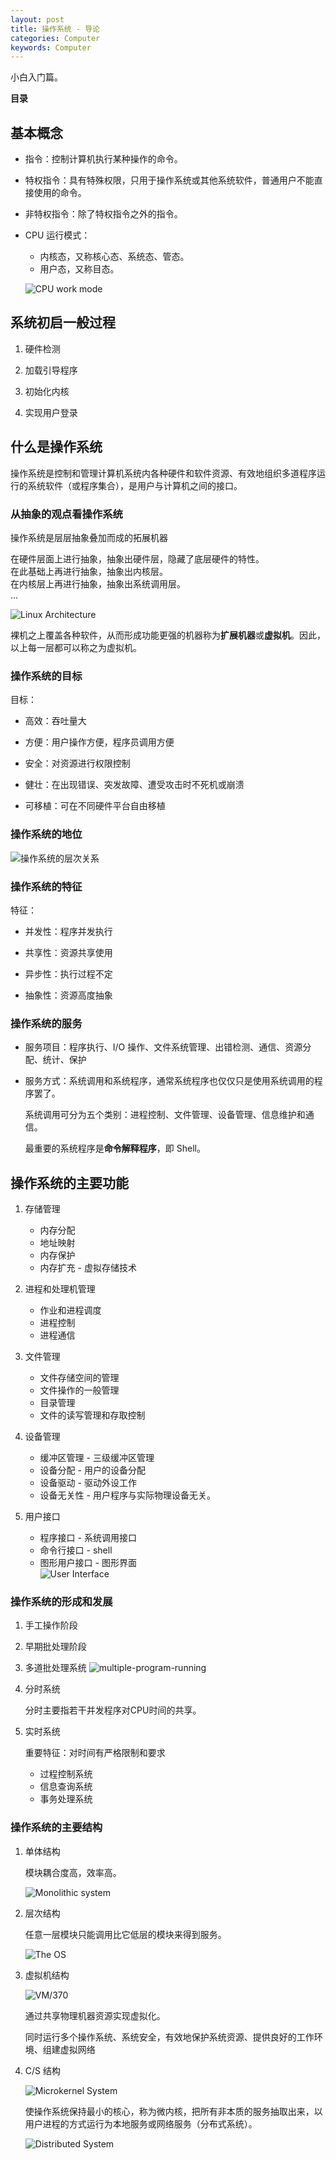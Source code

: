 ```yaml
---
layout: post
title: 操作系统 - 导论
categories: Computer
keywords: Computer
---
```


小白入门篇。

**目录**

## 基本概念

* 指令：控制计算机执行某种操作的命令。

* 特权指令：具有特殊权限，只用于操作系统或其他系统软件，普通用户不能直接使用的命令。

* 非特权指令：除了特权指令之外的指令。

* CPU 运行模式：

    * 内核态，又称核心态、系统态、管态。
    * 用户态，又称目态。

    ![CPU work mode](/images/posts/computer-structure/CPU-work-mode.png "CPU work mode")

## 系统初启一般过程

1. 硬件检测

2. 加载引导程序

3. 初始化内核

4. 实现用户登录

## 什么是操作系统

操作系统是控制和管理计算机系统内各种硬件和软件资源、有效地组织多道程序运行的系统软件（或程序集合），是用户与计算机之间的接口。

### 从抽象的观点看操作系统

操作系统是层层抽象叠加而成的拓展机器

在硬件层面上进行抽象，抽象出硬件层，隐藏了底层硬件的特性。  
在此基础上再进行抽象，抽象出内核层。  
在内核层上再进行抽象，抽象出系统调用层。  
...

![Linux Architecture](/images/posts/computer-structure/Linux-architecture.jpg "Linux Architecture")

裸机之上覆盖各种软件，从而形成功能更强的机器称为**扩展机器**或**虚拟机**。因此，以上每一层都可以称之为虚拟机。

### 操作系统的目标

目标：

* 高效：吞吐量大

* 方便：用户操作方便，程序员调用方便

* 安全：对资源进行权限控制

* 健壮：在出现错误、突发故障、遭受攻击时不死机或崩溃

* 可移植：可在不同硬件平台自由移植

### 操作系统的地位

![操作系统的层次关系](/images/posts/computer-structure/OS-hierarchy-relationship.png "操作系统的层次关系")

### 操作系统的特征

特征：

* 并发性：程序并发执行

* 共享性：资源共享使用

* 异步性：执行过程不定

* 抽象性：资源高度抽象

### 操作系统的服务

* 服务项目：程序执行、I/O 操作、文件系统管理、出错检测、通信、资源分配、统计、保护

* 服务方式：系统调用和系统程序，通常系统程序也仅仅只是使用系统调用的程序罢了。

    系统调用可分为五个类别：进程控制、文件管理、设备管理、信息维护和通信。

    最重要的系统程序是**命令解释程序**，即 Shell。

## 操作系统的主要功能

1. 存储管理

    * 内存分配
    * 地址映射
    * 内存保护
    * 内存扩充 - 虚拟存储技术

2. 进程和处理机管理

    * 作业和进程调度
    * 进程控制
    * 进程通信

3. 文件管理

    * 文件存储空间的管理
    * 文件操作的一般管理
    * 目录管理
    * 文件的读写管理和存取控制

4. 设备管理

    * 缓冲区管理 - 三级缓冲区管理
    * 设备分配 - 用户的设备分配
    * 设备驱动 - 驱动外设工作
    * 设备无关性 - 用户程序与实际物理设备无关。

5. 用户接口

    * 程序接口 - 系统调用接口
    * 命令行接口 - shell
    * 图形用户接口 - 图形界面  
        ![User Interface](/images/posts/computer-structure/User-Interface.png "User Interface")

### 操作系统的形成和发展

1. 手工操作阶段

2. 早期批处理阶段

3. 多道批处理系统
    ![multiple-program-running](/images/posts/computer-structure/multiple-program-running.jpg "Multiple Program Running")

4. 分时系统

    分时主要指若干并发程序对CPU时间的共享。

5. 实时系统

    重要特征：对时间有严格限制和要求 

    * 过程控制系统
    * 信息查询系统
    * 事务处理系统

### 操作系统的主要结构

1. 单体结构

    模块耦合度高，效率高。

    ![Monolithic system](/images/posts/computer-structure/Monolithic-system.png "Monolithic system")

2. 层次结构

    任意一层模块只能调用比它低层的模块来得到服务。

    ![The OS](/images/posts/computer-structure/The-OS.png "The OS")

3. 虚拟机结构

    ![VM/370](/images/posts/computer-structure/VM370.png "VM/370")

    通过共享物理机器资源实现虚拟化。

    同时运行多个操作系统、系统安全，有效地保护系统资源、提供良好的工作环境、组建虚拟网络

4. C/S 结构

    ![Microkernel System](/images/posts/computer-structure/Microkernel-system.png "Microkernel System")

    使操作系统保持最小的核心，称为微内核，把所有非本质的服务抽取出来，以用户进程的方式运行为本地服务或网络服务（分布式系统）。

    ![Distributed System](/images/posts/computer-structure/Distributed-Systems.png "Distributed System")